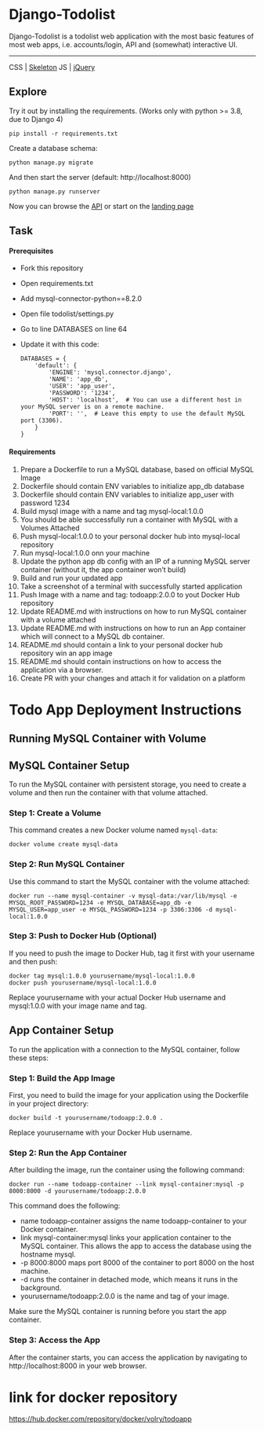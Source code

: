 # Django-Todolist

Django-Todolist is a todolist web application with the most basic features of most web apps, i.e. accounts/login, API and (somewhat) interactive UI.

---
CSS | [Skeleton](http://getskeleton.com/)
JS  | [jQuery](https://jquery.com/)

## Explore
Try it out by installing the requirements. (Works only with python >= 3.8, due to Django 4)

    pip install -r requirements.txt

Create a database schema:

    python manage.py migrate

And then start the server (default: http://localhost:8000)

    python manage.py runserver


Now you can browse the [API](http://localhost:8000/api/)
or start on the [landing page](http://localhost:8000/)

## Task
#### Prerequisites
- Fork this repository
- Open requirements.txt
- Add mysql-connector-python==8.2.0
- Open file todolist/settings.py
- Go to line DATABASES on line 64
- Update it with this code:

    ```
    DATABASES = {
        'default': {
            'ENGINE': 'mysql.connector.django',
            'NAME': 'app_db',
            'USER': 'app_user',
            'PASSWORD': '1234',
            'HOST': 'localhost',  # You can use a different host in your MySQL server is on a remote machine.
            'PORT': '',  # Leave this empty to use the default MySQL port (3306).
        }
    }

    ```
#### Requirements
1. Prepare a Dockerfile to run a MySQL database, based on official MySQL Image
2. Dockerfile should contain ENV variables to initialize app_db database
3. Dockerfile should contain ENV variables to initialize app_user with password 1234
4. Build mysql image with a name and tag mysql-local:1.0.0
5. You should be able successfully run a container with MySQL with a Volumes Attached
6. Push mysql-local:1.0.0 to your personal docker hub into mysql-local repository
7. Run mysql-local:1.0.0 onn your machine
8. Update the python app db config with an IP of a running MySQL server container (without it, the app container won’t build)
9. Build and run your updated app
10. Take a screenshot of a terminal with successfully started application
11. Push Image with a name and tag: todoapp:2.0.0 to yout Docker Hub repository
12. Update README.md with instructions on how to run MySQL container with a volume attached
13. Update README.md with instructions on how to run an App container which will connect to a MySQL db container.
14. README.md should contain a link to your personal docker hub repository win an app image
15. README.md should contain instructions on how to access the application via a browser.
16. Create PR with your changes and attach it for validation on a platform

# Todo App Deployment Instructions

## Running MySQL Container with Volume

## MySQL Container Setup

To run the MySQL container with persistent storage, you need to create a volume and then run the container with that volume attached.


### Step 1: Create a Volume

This command creates a new Docker volume named `mysql-data`:


    docker volume create mysql-data


### Step 2: Run MySQL Container
Use this command to start the MySQL container with the volume attached:

    docker run --name mysql-container -v mysql-data:/var/lib/mysql -e MYSQL_ROOT_PASSWORD=1234 -e MYSQL_DATABASE=app_db -e MYSQL_USER=app_user -e MYSQL_PASSWORD=1234 -p 3306:3306 -d mysql-local:1.0.0


### Step 3: Push to Docker Hub (Optional)
If you need to push the image to Docker Hub, tag it first with your username and then push:

    docker tag mysql:1.0.0 yourusername/mysql-local:1.0.0
    docker push yourusername/mysql-local:1.0.0

Replace yourusername with your actual Docker Hub username and mysql:1.0.0 with your image name and tag.


## App Container Setup

To run the application with a connection to the MySQL container, follow these steps:

### Step 1: Build the App Image

First, you need to build the image for your application using the Dockerfile in your project directory:


    docker build -t yourusername/todoapp:2.0.0 .
Replace yourusername with your Docker Hub username.

### Step 2: Run the App Container
After building the image, run the container using the following command:

    docker run --name todoapp-container --link mysql-container:mysql -p 8000:8000 -d yourusername/todoapp:2.0.0

This command does the following:

- name todoapp-container assigns the name todoapp-container to your Docker container.
- link mysql-container:mysql links your application container to the MySQL container. This allows the app to access the database using the hostname mysql.
- -p 8000:8000 maps port 8000 of the container to port 8000 on the host machine.
- -d runs the container in detached mode, which means it runs in the background.
- yourusername/todoapp:2.0.0 is the name and tag of your image.

Make sure the MySQL container is running before you start the app container.

### Step 3: Access the App
After the container starts, you can access the application by navigating to http://localhost:8000 in your web browser.



# link for docker repository
https://hub.docker.com/repository/docker/volry/todoapp
